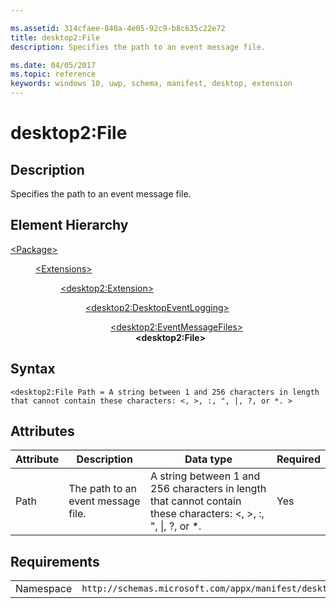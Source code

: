 ```yaml
---

ms.assetid: 314cfaee-840a-4e05-92c9-b8c635c22e72
title: desktop2:File
description: Specifies the path to an event message file.

ms.date: 04/05/2017
ms.topic: reference
keywords: windows 10, uwp, schema, manifest, desktop, extension 
---
```


# desktop2:File

## Description
Specifies the path to an event message file.

## Element Hierarchy
<dl>
<dt><a href="element-package.md">&lt;Package&gt;</a></dt>
<dd>
<dl>
<dt><a href="element-extensions.md">&lt;Extensions&gt;</a></dt>
<dd>
<dl>
<dt><a href="element-desktop2-package-extension.md">&lt;desktop2:Extension&gt;</a></dt>
<dd>
<dl>
<dt><a href="element-desktop2-DesktopEventLogging.md">&lt;desktop2:DesktopEventLogging&gt;</a></dt>
<dd>
<dl>
<dt><a href="element-desktop2-EventMessageFiles.md">&lt;desktop2:EventMessageFiles&gt;</a></dt>
<dd><b>&lt;desktop2:File&gt;</b></dd>
</dl>
</dd>
</dl>
</dd>
</dl>
</dd>
</dl>
</dd>
</dl>

## Syntax
```syntax
<desktop2:File Path = A string between 1 and 256 characters in length that cannot contain these characters: <, >, :, ", |, ?, or *. >
```

## Attributes
| Attribute | Description | Data type | Required |
|-----------|-------------|-----------|----------|
| Path | The path to an event message file. | A string between 1 and 256 characters in length that cannot contain these characters: &lt;, &gt;, :, ", &#124;, ?, or *. | Yes |


## Requirements

|||
|-|-|
|Namespace|`http://schemas.microsoft.com/appx/manifest/desktop/windows10/2`|